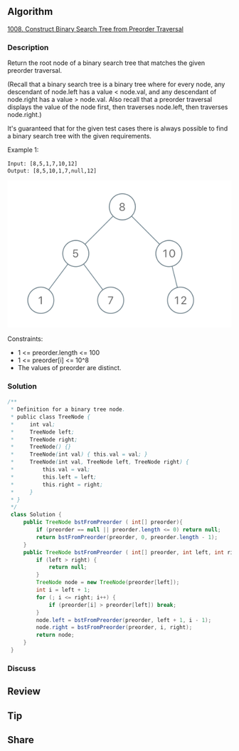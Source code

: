 ## Algorithm

[1008. Construct Binary Search Tree from Preorder Traversal](https://leetcode.com/problems/construct-binary-search-tree-from-preorder-traversal/)

### Description

Return the root node of a binary search tree that matches the given preorder traversal.

(Recall that a binary search tree is a binary tree where for every node, any descendant of node.left has a value < node.val, and any descendant of node.right has a value > node.val.  Also recall that a preorder traversal displays the value of the node first, then traverses node.left, then traverses node.right.)

It's guaranteed that for the given test cases there is always possible to find a binary search tree with the given requirements.

Example 1:

```
Input: [8,5,1,7,10,12]
Output: [8,5,10,1,7,null,12]
```
![](assets/20201119-12524147.png)

Constraints:

- 1 <= preorder.length <= 100
- 1 <= preorder[i] <= 10^8
- The values of preorder are distinct.

### Solution

```java
/**
 * Definition for a binary tree node.
 * public class TreeNode {
 *     int val;
 *     TreeNode left;
 *     TreeNode right;
 *     TreeNode() {}
 *     TreeNode(int val) { this.val = val; }
 *     TreeNode(int val, TreeNode left, TreeNode right) {
 *         this.val = val;
 *         this.left = left;
 *         this.right = right;
 *     }
 * }
 */
 class Solution {
     public TreeNode bstFromPreorder ( int[] preorder){
         if (preorder == null || preorder.length <= 0) return null;
         return bstFromPreorder(preorder, 0, preorder.length - 1);
     }
     public TreeNode bstFromPreorder ( int[] preorder, int left, int right){
         if (left > right) {
             return null;
         }
         TreeNode node = new TreeNode(preorder[left]);
         int i = left + 1;
         for (; i <= right; i++) {
             if (preorder[i] > preorder[left]) break;
         }
         node.left = bstFromPreorder(preorder, left + 1, i - 1);
         node.right = bstFromPreorder(preorder, i, right);
         return node;
     }  
 }
```

### Discuss

## Review


## Tip


## Share
